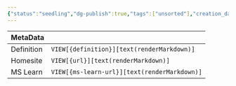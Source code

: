 ```yaml
---
{"status":"seedling","dg-publish":true,"tags":["unsorted"],"creation_date":"2024-05-09 22:47","definition":"undefined","ms-learn-url":"undefined","url":"undefined","aliases":null,"permalink":"/unsorted/arch-unit/","dgPassFrontmatter":true}
---
```



| MetaData   |                                              |
| ---------- | -------------------------------------------- |
| Definition | `VIEW[{definition}][text(renderMarkdown)]`   |
| Homesite   | `VIEW[{url}][text(renderMarkdown)]`          |
| MS Learn   | `VIEW[{ms-learn-url}][text(renderMarkdown)]` |
